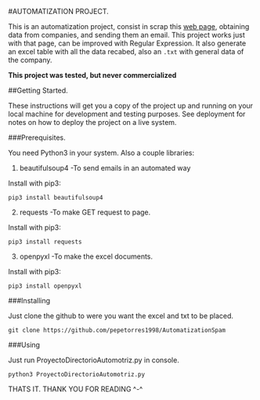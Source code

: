 #AUTOMATIZATION PROJECT.

This is an automatization project, consist in scrap this [web page](http://www.directorioautomotriz.com.mx/index/), obtaining data from companies, and sending them an email. This project works just with that page, can be improved with Regular Expression. It also generate an excel table with all the data recabed, also an `.txt` with general data of the company.

**This project was tested, but never commercialized**

##Getting Started.

These instructions will get you a copy of the project up and running on your local machine for development and testing purposes. See deployment for notes on how to deploy the project on a live system.

###Prerequisites.

You need Python3 in your system.
Also a couple libraries:

1. beautifulsoup4
	-To send emails in an automated way

Install with pip3:
```
pip3 install beautifulsoup4
```

2. requests
	-To make GET request to page.

Install with pip3:
```
pip3 install requests
```

3. openpyxl
	-To make the excel documents.

Install with pip3:
```
pip3 install openpyxl
```

###Installing

Just clone the github to were you want the excel and txt to be placed.

```
git clone https://github.com/pepetorres1998/AutomatizationSpam
```
###Using

Just run ProyectoDirectorioAutomotriz.py in console.

```
python3 ProyectoDirectorioAutomotriz.py
```
THATS IT. THANK YOU FOR READING ^-^

